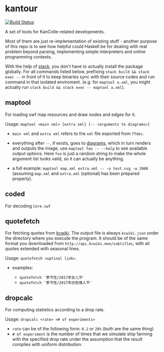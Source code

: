 # kantour

[![Build Status](https://travis-ci.org/Javran/kantour.svg?branch=master)](https://travis-ci.org/Javran/kantour)

A set of tools for KanColle-related developments.

Most of them are just re-implementation of existing stuff - another purpose of this repo
is to see how helpful could Haskell be for dealing with real problem beyond parsing,
implementing simple interpreters and online programming contests.

With the help of [stack](https://docs.haskellstack.org/), you don't have to actually install
the package globally. For all commands listed below,
prefixing `stack build && stack exec --` in front
of it to keep binaries sync with their source codes and run command in that isolated enviroment.
(e.g. for `maptool a.xml`, you might actually run `stack build && stack exec -- maptool a.xml`).

## maptool

For loading swf map resources and draw nodes and edges for it.

Usage: `maptool <main xml> [extra xml] [-- <arguments to diagrams>]`

- `main xml` and `extra xml` refers to the `xml` file exported from `ffdec`.
- everything after `--`, if exists, goes to [diagrams](http://projects.haskell.org/diagrams/),
  which in turn renders and outputs the image, use `maptool foo -- --help` to see available
  output options. Here `foo` is just a random string to make the whole argument list looks valid,
  so it can actually be anything.

- a full example: `maptool map.xml extra.xml -- -o test.svg -w 2000`
  (assuming `map.xml` and `extra.xml` (optional) has been prepared properly).

## coded

For decoding `Core.swf`

## quotefetch

For fetching quotes from [kcwiki](https://zh.kcwiki.moe/).
The output file is always `kcwiki.json` under the directory where you execute the program.
It should be of the same format you downloaded from `http://api.kcwiki.moe/subtitles`,
with all quotes extended with seasonal lines.

Usage: `quotefetch <optinal link>`.

- examples:

    - `quotefetch '季节性/2017年女儿节'`
    - `quotefetch '季节性/2017年白色情人节'`


## dropcalc

For computing statistics according to a drop rate.

Usage: `dropcalc <rate> <# of experiments>`

- `rate` can be of the following form: `0.2` or `20%` (both are the same thing)
- `# of experiment` is the number of times that we simulate ship farming with
  the specified drop rate under the assumption that the result complies with uniform
  distribution.
